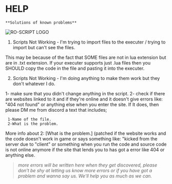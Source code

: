 # HELP

    **Solutions of known problems**
![RO-SCRIPT LOGO](https://i.imgur.com/WPvGjq2.png)

 1. Scripts Not Working - I'm trying to import files to the executer / trying to import but can't see the files.

This may be because of the fact that SOME files are not in lua extension but are in .txt extension. If your executer supports just .lua files then you SHOULD copy the code in the file and pasting it into the executer.

 2. Scripts Not Working - I'm doing anything to make them work but they don't whatever I do.
 
 1- make sure that you didn't change anything in the script.
 2- check if there are websites linked to it and if they're online and it doesn't give errors like: "404 not found" or anything else when you enter the site. If It does, then please DM me from discord a text that includes;

     1-Name of the file.
     2-What is the problem.

More info about 2: [What is the problem.] (patched if the website works and the code doesn't work in game or says something like: "kicked from the server due to "client" or something when you run the code and source code is not online anymore if the site that lends you to has got a error like 404 or anything else.

> *more errors will be written here when they get discovered, please don't be shy at letting us know more errors or if you have got a
> problem and wanna say us. We'll help you as much as we can.*
